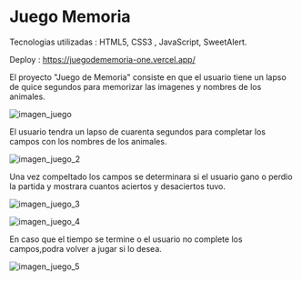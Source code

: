 # Juego Memoria

Tecnologias utilizadas : HTML5, CSS3 , JavaScript, SweetAlert.

Deploy : https://juegodememoria-one.vercel.app/


El proyecto "Juego de Memoria" consiste en que el usuario tiene un lapso de quice segundos para memorizar las imagenes y nombres de los animales.

![imagen_juego](https://github.com/NicoGaitano/Juego_Memoria/assets/148820308/4772e41d-619e-4e10-bc52-6a6a7700e41d)

El usuario tendra un lapso de cuarenta segundos para completar los campos con los nombres de los animales.

![imagen_juego_2](https://github.com/NicoGaitano/Juego_Memoria/assets/148820308/09c428c2-5645-4ace-bb9a-98ef1e244f06)

Una vez compeltado los campos se determinara si el usuario gano o perdio la partida y mostrara cuantos aciertos y desaciertos tuvo.

![imagen_juego_3](https://github.com/NicoGaitano/Juego_Memoria/assets/148820308/0c45af44-f0bd-4086-8b59-2d98db18246f)

![imagen_juego_4](https://github.com/NicoGaitano/Juego_Memoria/assets/148820308/d9ee0a3b-750e-48ed-87e7-0379656a462a)

En caso que el tiempo se termine o el usuario no complete los campos,podra volver a jugar si lo desea.

![imagen_juego_5](https://github.com/NicoGaitano/Juego_Memoria/assets/148820308/8f881c36-ab92-4d3c-ab85-31956fd58655)


